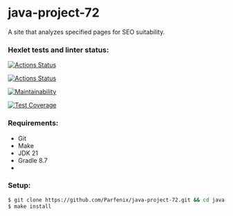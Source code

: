 # java-project-72
A site that analyzes specified pages for SEO suitability.

### Hexlet tests and linter status:
[![Actions Status](https://github.com/Parfenix/java-project-72/actions/workflows/hexlet-check.yml/badge.svg)](https://github.com/Parfenix/java-project-72/actions)

[![Actions Status](https://github.com/Parfenix/java-project-72/actions/workflows/main.yml/badge.svg)](https://github.com/Parfenix/java-project-72/actions)

[![Maintainability](https://api.codeclimate.com/v1/badges/8b4da7a85ace2af82927/maintainability)](https://codeclimate.com/github/Parfenix/java-project-72/maintainability)

[![Test Coverage](https://api.codeclimate.com/v1/badges/8b4da7a85ace2af82927/test_coverage)](https://codeclimate.com/github/Parfenix/java-project-72/test_coverage)

### Requirements:
* Git
* Make
* JDK 21
* Gradle 8.7
* 
### Setup:
```sh
$ git clone https://github.com/Parfenix/java-project-72.git && cd java-project-72
$ make install
```

